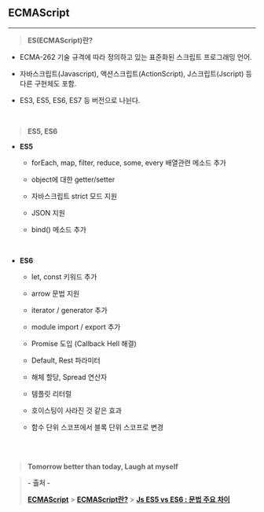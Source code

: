## ECMAScript

---

> **ES(ECMAScript)란?**

- ECMA-262 기술 규격에 따라 정의하고 있는 표준화된 스크립트 프로그래밍 언어.

- 자바스크립트(Javascript), 액션스크립트(ActionScript), J스크립트(Jscript) 등 다른 구현체도 포함.

- ES3, ES5, ES6, ES7 등 버전으로 나뉜다.

<br>

> **ES5, ES6**

- **ES5**

  - forEach, map, filter, reduce, some, every 배열관련 메소드 추가

  - object에 대한 getter/setter

  - 자바스크립트 strict 모드 지원

  - JSON 지원

  - bind() 메소드 추가

<br>

- **ES6**

  - let, const 키워드 추가

  - arrow 문법 지원

  - iterator / generator 추가

  - module import / export 추가

  - Promise 도입 (Callback Hell 해결)

  - Default, Rest 파라미터

  - 해체 할당, Spread 연산자

  - 템플릿 리터럴

  - 호이스팅이 사라진 것 같은 효과

  - 함수 단위 스코프에서 블록 단위 스코프로 변경

<br><br>

> **Tomorrow better than today, Laugh at myself**

> **- 출처 -**
>
> **[ECMAScript](https://ko.wikipedia.org/wiki/ECMA%EC%8A%A4%ED%81%AC%EB%A6%BD%ED%8A%B8)** > **[ECMAScript란?](https://usefultoknow.tistory.com/entry/ECMA-SCript%EB%9E%80-ES%EB%9E%80)** > **[Js ES5 vs ES6 : 문법 주요 차이](https://velog.io/@picapipicca/Js-ES5-vs-ES6-%EB%AC%B8%EB%B2%95-%EC%A3%BC%EC%9A%94-%EC%B0%A8%EC%9D%B4)**
